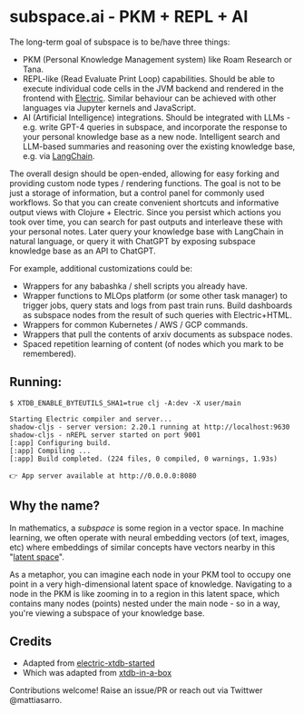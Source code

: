 # subspace.ai - PKM + REPL + AI

The long-term goal of subspace is to be/have three things:

* PKM (Personal Knowledge Management system) like Roam Research or Tana. 
* REPL-like (Read Evaluate Print Loop) capabilities. Should be able to execute individual code cells in the JVM backend and rendered in the frontend with [Electric](https://github.com/hyperfiddle/electric). Similar behaviour can be achieved with other languages via Jupyter kernels and JavaScript.
* AI (Artificial Intelligence) integrations. Should be integrated with LLMs - e.g. write GPT-4 queries in subspace, and incorporate the response to your personal knowledge base as a new node. Intelligent search and LLM-based summaries and reasoning over the existing knowledge base, e.g. via [LangChain](https://langchain.readthedocs.io/en/latest/).

The overall design should be open-ended, allowing for easy forking and providing custom node types / rendering functions. The goal is not to be just a storage of information, but a control panel for commonly used workflows. So that you can create convenient shortcuts and informative output views with Clojure + Electric. Since you persist which actions you took over time, you can search for past outputs and interleave these with your personal notes. Later query your knowledge base with LangChain in natural language, or query it with ChatGPT by exposing subspace knowledge base as an API to ChatGPT.

For example, additional customizations could be:

* Wrappers for any babashka / shell scripts you already have.
* Wrapper functions to MLOps platform (or some other task manager) to trigger jobs, query stats and logs from past train runs. Build dashboards as subspace nodes from the result of such queries with Electric+HTML.
* Wrappers for common Kubernetes / AWS / GCP commands.
* Wrappers that pull the contents of arxiv documents as subspace nodes.
* Spaced repetition learning of content (of nodes which you mark to be remembered).

## Running:

```
$ XTDB_ENABLE_BYTEUTILS_SHA1=true clj -A:dev -X user/main

Starting Electric compiler and server...
shadow-cljs - server version: 2.20.1 running at http://localhost:9630
shadow-cljs - nREPL server started on port 9001
[:app] Configuring build.
[:app] Compiling ...
[:app] Build completed. (224 files, 0 compiled, 0 warnings, 1.93s)

👉 App server available at http://0.0.0.0:8080
```

## Why the name?

In mathematics, a *subspace* is some region in a vector space. In machine learning, we often operate with neural embedding vectors (of text, images, etc) where embeddings of similar concepts have vectors nearby in this "[latent space](https://en.wikipedia.org/wiki/Latent_space)".

As a metaphor, you can imagine each node in your PKM tool to occupy one point in a very high-dimensional latent space of knowledge. Navigating to a node in the PKM is like zooming in to a region in this latent space, which contains many nodes (points) nested under the main node - so in a way, you're viewing a subspace of your knowledge base.

## Credits

* Adapted from [electric-xtdb-started](https://github.com/hyperfiddle/electric-xtdb-starter)
* Which was adapted from [xtdb-in-a-box](https://github.com/xtdb/xtdb-in-a-box)

Contributions welcome! Raise an issue/PR or reach out via Twittwer @mattiasarro.
